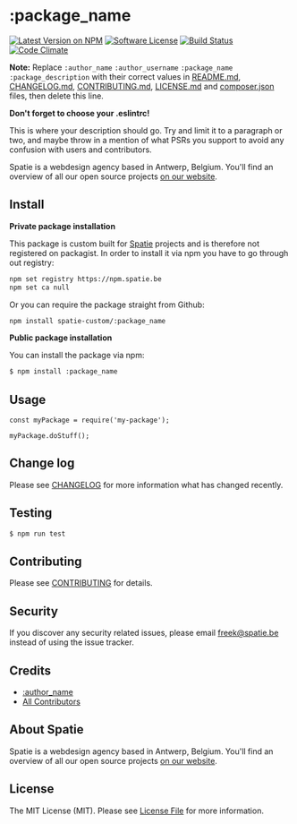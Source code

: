 # :package_name

[![Latest Version on NPM](https://img.shields.io/npm/v/:package_name.svg?style=flat-square)](https://npmjs.com/package/:package_name)
[![Software License](https://img.shields.io/badge/license-MIT-brightgreen.svg?style=flat-square)](LICENSE.md)
[![Build Status](https://img.shields.io/travis/spatie/:package_name/master.svg?style=flat-square)](https://travis-ci.org/spatie/:package_name)
[![Code Climate](https://img.shields.io/codeclimate/github/spatie/:package_name.svg?style=flat-square)](https://img.shields.io/codeclimate/github/spatie/:package_name.svg)

**Note:** Replace ```:author_name``` ```:author_username``` ```:package_name``` ```:package_description``` with their correct values in [README.md](README.md), [CHANGELOG.md](CHANGELOG.md), [CONTRIBUTING.md](CONTRIBUTING.md), [LICENSE.md](LICENSE.md) and [composer.json](composer.json) files, then delete this line.

**Don't forget to choose your .eslintrc!**

This is where your description should go. Try and limit it to a paragraph or two, and maybe throw in a mention of what
PSRs you support to avoid any confusion with users and contributors.

Spatie is a webdesign agency based in Antwerp, Belgium. You'll find an overview of all our open source projects [on our website](https://spatie.be/opensource).

## Install

**Private package installation**

This package is custom built for [Spatie](https://spatie.be) projects and is therefore not registered on packagist.
In order to install it via npm you have to go through out registry:

```bash
npm set registry https://npm.spatie.be
npm set ca null
```

Or you can require the package straight from Github:

```bash
npm install spatie-custom/:package_name
```

**Public package installation**

You can install the package via npm:

```bash
$ npm install :package_name
```

## Usage

```es6
const myPackage = require('my-package');

myPackage.doStuff();
```

## Change log

Please see [CHANGELOG](CHANGELOG.md) for more information what has changed recently.

## Testing

``` bash
$ npm run test
```

## Contributing

Please see [CONTRIBUTING](CONTRIBUTING.md) for details.

## Security

If you discover any security related issues, please email freek@spatie.be instead of using the issue tracker.

## Credits

- [:author_name](https://github.com/:author_username)
- [All Contributors](../../contributors)

## About Spatie
Spatie is a webdesign agency based in Antwerp, Belgium. You'll find an overview of all our open source projects [on our website](https://spatie.be/opensource).

## License

The MIT License (MIT). Please see [License File](LICENSE.md) for more information.
